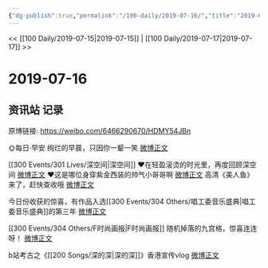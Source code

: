 ```yaml
---
{"dg-publish":true,"permalink":"/100-daily/2019-07-16/","title":"2019-07-16"}
---
```



<< [[100 Daily/2019-07-15\|2019-07-15]] | [[100 Daily/2019-07-17\|2019-07-17]] >>

# 2019-07-16

## 资讯站 记录

原博链接: https://weibo.com/6466290670/HDMY54JBn

🌞每日·早安
绚烂的早晨，只因你一颦一笑
[微博正文](https://m.weibo.cn/6466290670/4394607955474677)

[[300 Events/301 Lives/深空间\|深空间]]
❤️在轻盈滚烫的时光里，再度回顾深空间
[微博正文](https://m.weibo.cn/6466290670/4394623432208161)
❤️这是哪位身穿紫金西装的帅气小哥哥啊
[微博正文](https://m.weibo.cn/6466290670/4394765153940119)
高清《美人鱼》来了，赶快查收哦
[微博正文](https://m.weibo.cn/6466290670/4394779447853172)

今日份收获的惊喜，有作品入选[[300 Events/304 Others/唱工委音乐盛典\|唱工委音乐盛典]]的第三年
[微博正文](https://m.weibo.cn/6466290670/4394697155788761)

[[300 Events/304 Others/F时尚画报\|F时尚画报]]
随机掉落的九宫格，惊喜连连呀！
[微博正文](https://m.weibo.cn/6466290670/4394756836228370)

b站考古之《[[200 Songs/深的深\|深的深]]》香港宣传vlog
[微博正文](https://m.weibo.cn/6466290670/4394830744246636)
